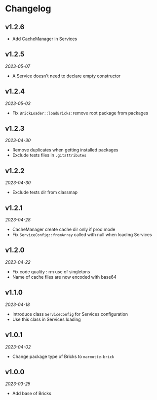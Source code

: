 # Changelog

## v1.2.6

- Add CacheManager in Services

## v1.2.5

*2023-05-07*

- A Service doesn't need to declare empty constructor

## v1.2.4

*2023-05-03*

- Fix `BrickLoader::loadBricks`: remove root package from packages

## v1.2.3

*2023-04-30*

- Remove duplicates when getting installed packages
- Exclude tests files in `.gitattributes`

## v1.2.2

*2023-04-30*

- Exclude tests dir from classmap

## v1.2.1

*2023-04-28*

- CacheManager create cache dir only if prod mode
- Fix `ServiceConfig::fromArray` called with null when loading Services

## v1.2.0

*2023-04-22*

- Fix code quality : rm use of singletons
- Name of cache files are now encoded with base64

## v1.1.0

*2023-04-18*

- Introduce class `ServiceConfig` for Services configuration
- Use this class in Services loading

## v1.0.1

*2023-04-02*

- Change package type of Bricks to `marmotte-brick`

## v1.0.0

*2023-03-25*

- Add base of Bricks
